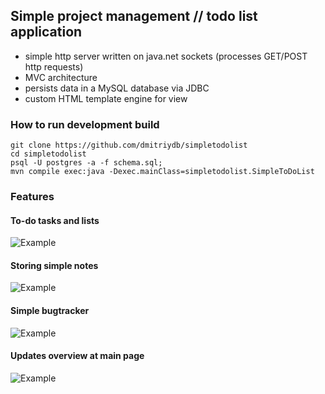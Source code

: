## Simple project management // todo list application 

- simple http server written on java.net sockets (processes GET/POST http requests)
- MVC architecture
- persists data in a MySQL database via JDBC 
- custom HTML template engine for view

### How to run development build

```
git clone https://github.com/dmitriydb/simpletodolist
cd simpletodolist 
psql -U postgres -a -f schema.sql;
mvn compile exec:java -Dexec.mainClass=simpletodolist.SimpleToDoList
```

### Features
#### To-do tasks and lists
![Example](https://files.catbox.moe/5befse.png)

#### Storing simple notes
![Example](https://files.catbox.moe/wfi4ef.png)

#### Simple bugtracker
![Example](https://files.catbox.moe/8nu4fq.png)

#### Updates overview at main page

![Example](https://files.catbox.moe/4wt5mg.png)

